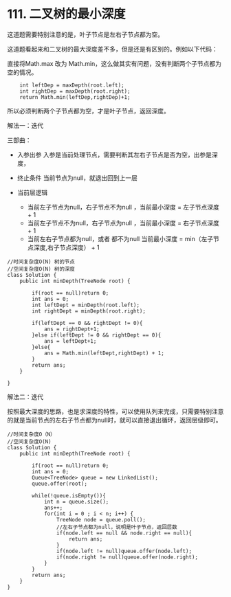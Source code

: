 # 111. 二叉树的最小深度

这道题需要特别注意的是，叶子节点是左右子节点都为空。

这道题看起来和二叉树的最大深度差不多，但是还是有区别的。例如以下代码：

直接将Math.max 改为 Math.min，这么做其实有问题，没有判断两个子节点都为空的情况。
```
    int leftDep = maxDepth(root.left);
    int rightDep = maxDepth(root.right);
    return Math.min(leftDep,rightDep)+1;
```
所以必须判断两个子节点都为空，才是叶子节点，返回深度。

解法一：迭代

三部曲：

* 入参出参 入参是当前处理节点，需要判断其左右子节点是否为空，出参是深度，

* 终止条件 当前节点为null，就退出回到上一层

* 当前层逻辑
    * 当前左子节点为null，右子节点不为null ，当前最小深度 = 左子节点深度 + 1
    * 当前左子节点不为null，右子节点为null ，当前最小深度 = 右子节点深度 + 1
    * 当前左右子节点都为null，或者 都不为null 当前最小深度 = min（左子节点深度,右子节点深度） + 1

```
//时间复杂度O(N) 树的节点
//空间复杂度O(N) 树的深度
class Solution {
    public int minDepth(TreeNode root) {
        
        if(root == null)return 0;
        int ans = 0;
        int leftDept = minDepth(root.left);
        int rightDept = minDepth(root.right);

        if(leftDept == 0 && rightDept != 0){
            ans = rightDept+1;
        }else if(leftDept != 0 && rightDept == 0){
            ans = leftDept+1;
        }else{
            ans = Math.min(leftDept,rightDept) + 1;
        }
        return ans;
    }
     
}
```


解法二：迭代

按照最大深度的思路，也是求深度的特性，可以使用队列来完成，只需要特别注意的就是当前节点的左右子节点都为null时，就可以直接退出循环，返回层级即可。

```
//时间复杂度O（N）
//空间复杂度O(N)
class Solution {
    public int minDepth(TreeNode root) {
        
        if(root == null)return 0;
        int ans = 0;
        Queue<TreeNode> queue = new LinkedList();
        queue.offer(root);

        while(!queue.isEmpty()){
            int n = queue.size();
            ans++;
            for(int i = 0 ; i < n; i++) {
                TreeNode node = queue.poll();
                //左右子节点都为null，说明是叶子节点，返回层数
                if(node.left == null && node.right == null){
                    return ans;
                }
                if(node.left != null)queue.offer(node.left);
                if(node.right != null)queue.offer(node.right);
            }
        }
        return ans;
    }
}
```

